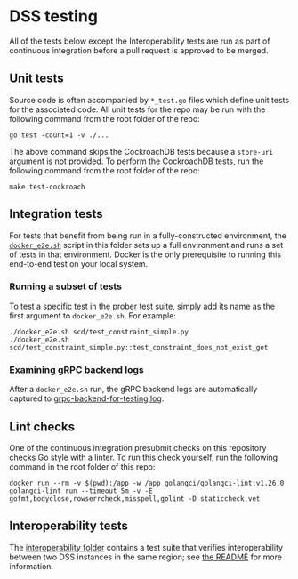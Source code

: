 # DSS testing

All of the tests below except the Interoperability tests are run as part of
continuous integration before a pull request is approved to be merged.

## Unit tests
Source code is often accompanied by `*_test.go` files which define unit tests
for the associated code.  All unit tests for the repo may be run with the
following command from the root folder of the repo:
```shell script
go test -count=1 -v ./...
```
The above command skips the CockroachDB tests because a `store-uri` argument is
 not provided.  To perform the CockroachDB tests, run the following command
 from the root folder of the repo:
```shell script
make test-cockroach
```

## Integration tests
For tests that benefit from being run in a fully-constructed environment, the
[`docker_e2e.sh`](docker_e2e.sh) script in this folder sets up a full
environment and runs a set of tests in that environment.  Docker is the only
prerequisite to running this end-to-end test on your local system.

### Running a subset of tests
To test a specific test in the [prober](../monitoring/prober) test suite,
simply add its name as the first argument to `docker_e2e.sh`.  For example:
```shell script
./docker_e2e.sh scd/test_constraint_simple.py
./docker_e2e.sh scd/test_constraint_simple.py::test_constraint_does_not_exist_get
```

### Examining gRPC backend logs
After a `docker_e2e.sh` run, the gRPC backend logs are automatically captured
to [grpc-backend-for-testing.log](../grpc-backend-for-testing.log).

## Lint checks
One of the continuous integration presubmit checks on this repository checks Go
style with a linter.  To run this check yourself, run the following command in
the root folder of this repo:
```shell script
docker run --rm -v $(pwd):/app -w /app golangci/golangci-lint:v1.26.0 golangci-lint run --timeout 5m -v -E gofmt,bodyclose,rowserrcheck,misspell,golint -D staticcheck,vet
```

## Interoperability tests
The [interoperability folder](interoperability) contains a test suite that
verifies interoperability between two DSS instances in the same region; see
[the README](interoperability/README.md) for more information.
